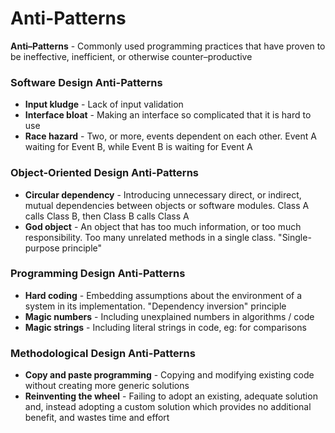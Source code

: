 # Anti-Patterns

**Anti–Patterns** - Commonly used programming practices that have proven to be ineffective, inefficient, or otherwise counter–productive

### Software Design Anti-Patterns

* **Input kludge** - Lack of input validation
* **Interface bloat** - Making an interface so complicated that it is hard to use
* **Race hazard** - Two, or more, events dependent on each other. Event A waiting for Event B, while Event B is waiting for Event A

### Object-Oriented Design Anti-Patterns

* **Circular dependency** - Introducing unnecessary direct, or indirect, mutual dependencies between objects or software modules. Class A calls Class B, then Class B calls Class A
* **God object** - An object that has too much information, or too much responsibility. Too many unrelated methods in a single class. "Single-purpose principle"

### Programming Design Anti-Patterns

* **Hard coding** - Embedding assumptions about the environment of a system in its implementation. "Dependency inversion" principle
* **Magic numbers** - Including unexplained numbers in algorithms / code
* **Magic strings** - Including literal strings in code, eg: for comparisons

### Methodological Design Anti-Patterns

* **Copy and paste programming** - Copying and modifying existing code without creating more generic solutions
* **Reinventing the wheel** - Failing to adopt an existing, adequate solution and, instead adopting a custom solution which provides no additional benefit, and wastes time and effort

